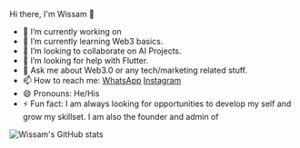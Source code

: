 Hi there, I'm Wissam 👋

- 🔭 I’m currently working on 
- 🌱 I’m currently learning Web3 basics.
- 👯 I’m looking to collaborate on AI Projects.
- 🤔 I’m looking for help with Flutter.
- 💬 Ask me about Web3.0 or any tech/marketing related stuff.
- 📫 How to reach me: [WhatsApp](https://wa.me/96170770617) [Instagram](instagram.com/wissam_mahmoud?utm_medium=copy_link) 
- 😄 Pronouns: He/His
- ⚡ Fun fact: I am always looking for opportunities to develop my self and grow my skillset. I am also the founder and admin of 

![Wissam's GitHub stats](https://github-readme-stats.vercel.app/api?username=wissammahmoud&theme=dark&show_icons=true)
